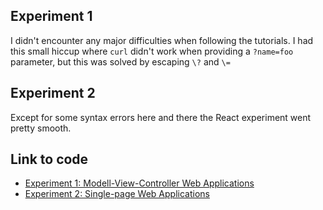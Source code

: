 ## Experiment 1

I didn't encounter any major difficulties when following the tutorials. I had this small hiccup where `curl` didn't work when providing a `?name=foo` parameter, but this was solved by escaping `\?` and `\=`

## Experiment 2

Except for some syntax errors here and there the React experiment went pretty smooth.


## Link to code

- [Experiment 1: Modell-View-Controller Web Applications](mvc-webapp/src/main/java/no/hvl/dat250/springboot)
- [Experiment 2: Single-page Web Applications](react-tictactoe/src)
